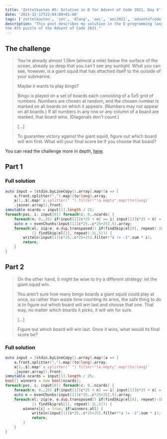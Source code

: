 ```yaml
---
title: 'Zettelkasten #5: Solution in D for Advent of Code 2021, Day 4'
date: '2021-12-17T22:04:00+01:00'
tags: ['zettelkasten', 'zet', 'dlang', 'aoc', 'aoc2021', 'adventofcode']
description: "This post describes my solution in the D programming language for
the 4th puzzle of the Advent of Code 2021."
---
```


## The challenge

> You're already almost 1.5km (almost a mile) below the surface of the ocean,
> already so deep that you can't see any sunlight. What you can see, however,
> is a giant squid that has attached itself to the outside of your submarine.
>
> Maybe it wants to play bingo?
>
> Bingo is played on a set of boards each consisting of a 5x5 grid of numbers.
> Numbers are chosen at random, and the chosen number is marked on all boards
> on which it appears. (Numbers may not appear on all boards.) If all numbers
> in any row or any column of a board are marked, that board wins. (Diagonals
> don't count.)
>
> [...]
>
> To guarantee victory against the giant squid, figure out which board will win
> first. What will your final score be if you choose that board?

You can read the challenge more in depth,
[here](https://adventofcode.com/2021/day/4).

## Part 1

### Full solution

```d
auto input = [stdin.byLineCopy().array].map!(a => [                         // input
    a.front.splitter(",").map!(to!long).array,                              // parse numbers
    a[1..$].map!`a.splitter(" ").filter!"!a.empty".map!(to!long)`           // parse cards
    .joiner.array]).front;
immutable ncards = input[1].length / 25;                                    // calc number of cards
foreach(pos, i; input[0]) foreach(c; 0..ncards) {                           // for each number & card
    foreach(n; 0..25) if(input[1][c*25 + n] == i) input[1][c*25 + n] = -1;  // set matching numbers
    auto e = evenChunks(input[1][c*25..c*25+25],5).array;                   // construct card RoR
    foreach(el; zip(e, e.dup.transposed)) if(findSkip(el[0], repeat(-1L,5)) // find row
            || findSkip(el[1], repeat(-1L,5))) {                            // find column
        writeln(input[1][c*25..c*25+25].filter!"a != -1".sum * i);          // calculate result
        return;                                                             // hang
    }
}
```

## Part 2

> On the other hand, it might be wise to try a different strategy: let the
> giant squid win.
>
> You aren't sure how many bingo boards a giant squid could play at once, so
> rather than waste time counting its arms, the safe thing to do is to figure
> out which board will win last and choose that one. That way, no matter which
> boards it picks, it will win for sure.
>
> [...]
>
> Figure out which board will win last. Once it wins, what would its final
> score be?

### Full solution

```d
auto input = [stdin.byLineCopy().array].map!(a => [                         // input
    a.front.splitter(",").map!(to!long).array,                              // parse numbers
    a[1..$].map!`a.splitter(" ").filter!"!a.empty".map!(to!long)`           // parse cards
    .joiner.array]).front;
immutable ncards = input[1].length / 25;                                    // calc number of cards
bool[] winners = new bool[ncards];
foreach(pos, i; input[0]) foreach(c; 0..ncards) {                           // for each number & card
    foreach(n; 0..25) if(input[1][c*25 + n] == i) input[1][c*25 + n] = -1;  // set matching numbers
    auto e = evenChunks(input[1][c*25..c*25+25],5).array;                   // construct card RoR
    foreach(el; zip(e, e.dup.transposed)) if(findSkip(el[0], repeat(-1L,5)) // find row
            || findSkip(el[1], repeat(-1L,5))) {                            // find column
        winners[c] = true; if(winners.all) {                                // fill winners list & check
            writeln(input[1][c*25..c*25+25].filter!"a != -1".sum * i);      // calculate result
            return;                                                         // hang
        }
    }
}
```
